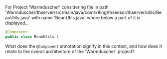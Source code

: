 For Project 'Warmduscher' considering file in path 'Warmduscher/thserver/src/main/java/com/x8ing/thsensor/thserver/utils/BeanUtils.java' with name 'BeanUtils.java' where below a part of it is displayed... 
```java
@Component
public class BeanUtils {
```
What does the `@Component` annotation signify in this context, and how does it relate to the overall architecture of the 'Warmduscher' project?